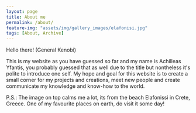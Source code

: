 ```yaml
---
layout: page
title: About me
permalink: /about/
feature-img: "assets/img/gallery_images/elafonisi.jpg"
tags: [About, Archive]
---
```


Hello there! (General Kenobi)

This is my website as you have guessed so far and my name is Achilleas Yfantis, you probably guessed that as well due to the title but nontheless it's polite to introduce one self.
My hope and goal for this website is to create a small corner for my projects and creations, meet new people and create communicate my knowledge and know-how to the world.

P.S.: The image on top calms me a lot, its from the beach Elafonissi in Crete, Greece. One of my favourite places on earth, do visit it some day!
